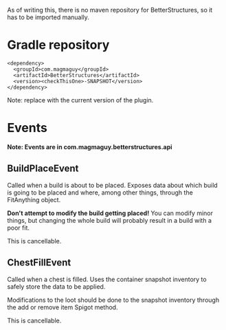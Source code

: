 As of writing this, there is no maven repository for BetterStructures, so it has to be imported manually.

# Gradle repository
```
<dependency>
  <groupId>com.magmaguy</groupId>
  <artifactId>BetterStructures</artifactId>
  <version><checkThisOne>-SNAPSHOT</version>
</dependency>
```

Note: replace <checkThisOne> with the current version of the plugin.

# Events

**Note: Events are in com.magmaguy.betterstructures.api**

## BuildPlaceEvent

Called when a build is about to be placed. Exposes data about which build is going to be placed and where, among other things, through the FitAnything object.

**Don't attempt to modify the build getting placed!** You can modify minor things, but changing the whole build will probably result in a build with a poor fit.

This is cancellable.

## ChestFillEvent

Called when a chest is filled. Uses the container snapshot inventory to safely store the data to be applied.

Modifications to the loot should be done to the snapshot inventory through the add or remove item Spigot method.

This is cancellable.